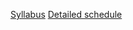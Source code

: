 [Syllabus](https://jobschepens.github.io/EW-M7E4/syllabus.html) 
[Detailed schedule](https://jobschepens.github.io/EW-M7E4/detailedschedule.html) 